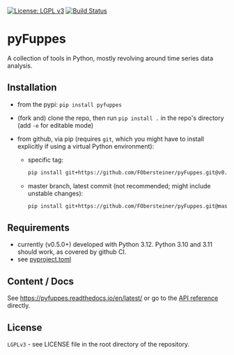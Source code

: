 [![License: LGPL v3](https://img.shields.io/badge/License-LGPL%20v3-blue.svg)](https://www.gnu.org/licenses/lgpl-3.0)
[![Build Status](https://github.com/FObersteiner/pyFuppes/actions/workflows/pyfuppes-ci.yml/badge.svg)](https://github.com/FObersteiner/pyFuppes/actions/workflows/pyfuppes-ci.yml)

# pyFuppes

A collection of tools in Python, mostly revolving around time series data analysis.

## Installation

- from the pypi: `pip install pyfuppes`

- (fork and) clone the repo, then run `pip install .` in the repo's directory (add `-e` for editable mode)

- from github, via pip (requires `git`, which you might have to install explicitly if using a virtual Python environment):

  - specific tag:

    ```sh
    pip install git+https://github.com/FObersteiner/pyFuppes.git@v0.5.2
    ```

  - master branch, latest commit (not recommended; might include unstable changes):

    ```sh
    pip install git+https://github.com/FObersteiner/pyFuppes.git@master # alternatively @latest
    ```

## Requirements

- currently (v0.5.0+) developed with Python 3.12. Python 3.10 and 3.11 should work, as covered by github CI.
- see [pyproject.toml](https://github.com/FObersteiner/pyFuppes/blob/master/pyproject.toml)

## Content / Docs

See <https://pyfuppes.readthedocs.io/en/latest/> or go to the [API reference](https://pyfuppes.readthedocs.io/en/latest/autoapi/index.html) directly.

## License

`LGPLv3` - see LICENSE file in the root directory of the repository.
